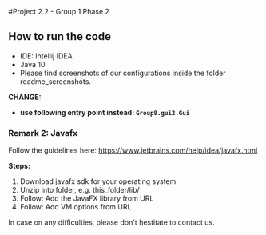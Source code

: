 #Project 2.2 - Group 1
Phase 2

## How to run the code

- IDE: Intellij IDEA
- Java 10
- Please find screenshots of our configurations inside the folder readme_screenshots.

**CHANGE:**

- **use following entry point instead: `Group9.gui2.Gui`**

### Remark 2: Javafx

Follow the guidelines here: https://www.jetbrains.com/help/idea/javafx.html

**Steps:**

1. Download javafx sdk for your operating system
2. Unzip into folder, e.g. this_folder/lib/
3. Follow: Add the JavaFX library from URL
4. Follow: Add VM options from URL


In case on any difficulties, please don't hestitate to contact us.
